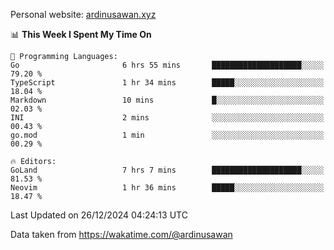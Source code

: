 Personal website: [ardinusawan.xyz](https://ardinusawan.xyz)

<!--START_SECTION:waka-->
📊 **This Week I Spent My Time On** 

```text
💬 Programming Languages: 
Go                       6 hrs 55 mins       ████████████████████░░░░░   79.20 % 
TypeScript               1 hr 34 mins        █████░░░░░░░░░░░░░░░░░░░░   18.04 % 
Markdown                 10 mins             █░░░░░░░░░░░░░░░░░░░░░░░░   02.03 % 
INI                      2 mins              ░░░░░░░░░░░░░░░░░░░░░░░░░   00.43 % 
go.mod                   1 min               ░░░░░░░░░░░░░░░░░░░░░░░░░   00.29 % 

🔥 Editors: 
GoLand                   7 hrs 7 mins        ████████████████████░░░░░   81.53 % 
Neovim                   1 hr 36 mins        █████░░░░░░░░░░░░░░░░░░░░   18.47 % 
```


 Last Updated on 26/12/2024 04:24:13 UTC
<!--END_SECTION:waka-->
Data taken from https://wakatime.com/@ardinusawan
